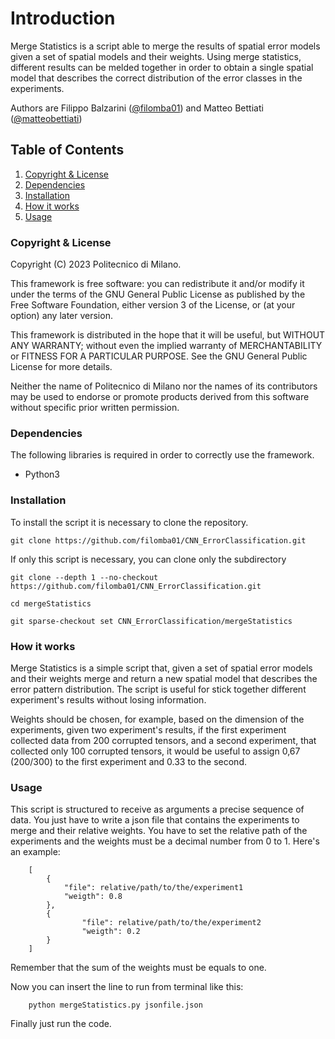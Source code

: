 # Introduction

Merge Statistics is a script able to merge the results of spatial error models given a set of spatial models and their
weights.
Using merge statistics, different results can be melded together in order to obtain a single spatial model that
describes the correct distribution of the error classes in the experiments.

Authors are Filippo Balzarini ([@filomba01](https://github.com/filomba01)) and Matteo
Bettiati ([@matteobettiati](https://github.com/matteobettiati))

## Table of Contents

1. [Copyright & License](#Copyright-&-License)
2. [Dependencies](#Dependencies)
3. [Installation](#Installation)
4. [How it works](#How-it-works)
5. [Usage](#Usage)

### Copyright & License

Copyright (C) 2023 Politecnico di Milano.

This framework is free software: you can redistribute it and/or modify it under the terms of the GNU General Public
License as published by the Free Software Foundation, either version 3 of the License, or (at your option) any later
version.

This framework is distributed in the hope that it will be useful, but WITHOUT ANY WARRANTY; without even the implied
warranty of MERCHANTABILITY or FITNESS FOR A PARTICULAR PURPOSE. See the GNU General Public License for more details.

Neither the name of Politecnico di Milano nor the names of its contributors may be used to endorse or promote products
derived from this software without specific prior written permission.

### Dependencies

The following libraries is required in order to correctly use the framework.

* Python3

### Installation

To install the script it is necessary to clone the repository.

```
git clone https://github.com/filomba01/CNN_ErrorClassification.git
```

If only this script is necessary, you can clone only the subdirectory

```
git clone --depth 1 --no-checkout https://github.com/filomba01/CNN_ErrorClassification.git

cd mergeStatistics

git sparse-checkout set CNN_ErrorClassification/mergeStatistics
```

### How it works

Merge Statistics is a simple script that, given a set of spatial error models and their weights merge and return a
new spatial model that describes the error pattern distribution. The script is useful for stick together different
experiment's results without losing information.

Weights should be chosen, for example, based on the dimension of the
experiments, given two experiment's results, if the first experiment collected data from 200 corrupted tensors, and a
second experiment, that collected only 100 corrupted tensors, it would be useful to assign 0,67 (200/300) to the first
experiment and 0.33 to the second.

### Usage

This script is structured to receive as arguments a precise sequence of data.
You just have to write a json file that contains the experiments to merge and their relative weights.
You have to set the relative path of the experiments and the weights must be a decimal number from 0 to 1.
Here's an example:

```
    [
        {
            "file": relative/path/to/the/experiment1
            "weigth": 0.8
        },
        {
                "file": relative/path/to/the/experiment2
                "weigth": 0.2
        }
    ]
```
Remember that the sum of the weights must be equals to one.

Now you can insert the line to run from terminal like this:
```
    python mergeStatistics.py jsonfile.json
```
Finally just run the code.